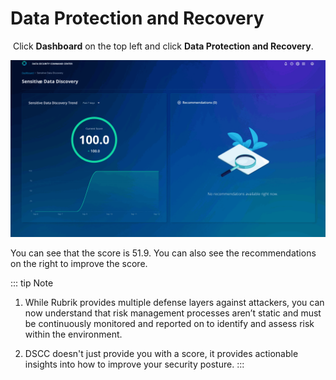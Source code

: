 # Data Protection and Recovery
​
Click **Dashboard** on the top left and click **Data Protection and Recovery**.

![Access Data Protection & Recovery](./images/DPR.gif)

You can see that the score is 51.9. You can also see the recommendations on the right to improve the score. 

::: tip Note
1. While Rubrik provides multiple defense layers against attackers, you can now understand that risk management processes aren’t static and must be continuously monitored and reported on to identify and assess risk within the environment.

2. DSCC doesn't just provide you with a score, it provides actionable insights into how to improve your security posture.
:::
​